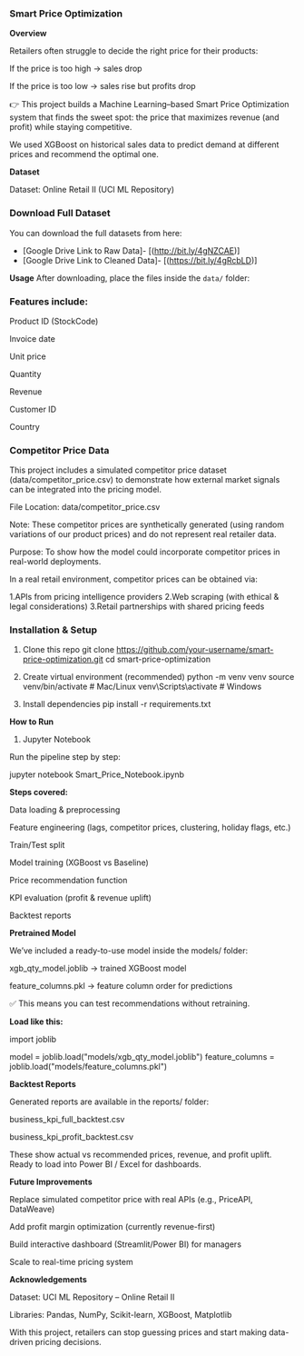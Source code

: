 ### Smart Price Optimization

**Overview**

Retailers often struggle to decide the right price for their products:

If the price is too high → sales drop

If the price is too low → sales rise but profits drop

👉 This project builds a Machine Learning–based Smart Price Optimization system that finds the sweet spot:
the price that maximizes revenue (and profit) while staying competitive.

We used XGBoost on historical sales data to predict demand at different prices and recommend the optimal one.

**Dataset**

Dataset: Online Retail II (UCI ML Repository)
###  Download Full Dataset
You can download the full datasets from here:  
- [Google Drive Link to Raw Data]- [(http://bit.ly/4gNZCAE)]
- [Google Drive Link to Cleaned Data]- [(https://bit.ly/4gRcbLD)]

 **Usage**
After downloading, place the files inside the `data/` folder:

### Features include:

Product ID (StockCode)

Invoice date

Unit price

Quantity

Revenue

Customer ID

Country

### Competitor Price Data

This project includes a simulated competitor price dataset (data/competitor_price.csv) to demonstrate how external market signals can be integrated into the pricing model.

File Location: data/competitor_price.csv

Note: These competitor prices are synthetically generated (using random variations of our product prices) and do not represent real retailer data.

Purpose: To show how the model could incorporate competitor prices in real-world deployments.

In a real retail environment, competitor prices can be obtained via:

1.APIs from pricing intelligence providers
2.Web scraping (with ethical & legal considerations)
3.Retail partnerships with shared pricing feeds



### Installation & Setup

1. Clone this repo
git clone https://github.com/your-username/smart-price-optimization.git
cd smart-price-optimization

2. Create virtual environment (recommended)
python -m venv venv
source venv/bin/activate    # Mac/Linux
venv\Scripts\activate       # Windows

3. Install dependencies
pip install -r requirements.txt

 **How to Run**
1. Jupyter Notebook

Run the pipeline step by step:

jupyter notebook Smart_Price_Notebook.ipynb


**Steps covered:**

Data loading & preprocessing

Feature engineering (lags, competitor prices, clustering, holiday flags, etc.)

Train/Test split

Model training (XGBoost vs Baseline)

Price recommendation function

KPI evaluation (profit & revenue uplift)

Backtest reports



**Pretrained Model**

We’ve included a ready-to-use model inside the models/ folder:

xgb_qty_model.joblib → trained XGBoost model

feature_columns.pkl → feature column order for predictions

✅ This means you can test recommendations without retraining.

**Load like this:**

import joblib

model = joblib.load("models/xgb_qty_model.joblib")
feature_columns = joblib.load("models/feature_columns.pkl")


**Backtest Reports**

Generated reports are available in the reports/ folder:

business_kpi_full_backtest.csv

business_kpi_profit_backtest.csv

These show actual vs recommended prices, revenue, and profit uplift.
 Ready to load into Power BI / Excel for dashboards.

**Future Improvements**

Replace simulated competitor price with real APIs (e.g., PriceAPI, DataWeave)

Add profit margin optimization (currently revenue-first)

Build interactive dashboard (Streamlit/Power BI) for managers

Scale to real-time pricing system

 **Acknowledgements**

Dataset: UCI ML Repository – Online Retail II

Libraries: Pandas, NumPy, Scikit-learn, XGBoost, Matplotlib

With this project, retailers can stop guessing prices and start making data-driven pricing decisions.
